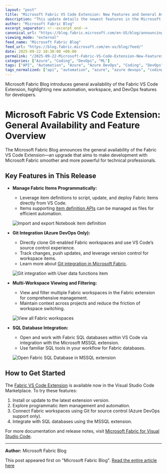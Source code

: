 ```yaml
---
layout: "post"
title: "Microsoft Fabric VS Code Extension: New Features and General Availability"
description: "This update details the newest features in the Microsoft Fabric VS Code Extension, now generally available. Highlights include programmatic item management, Azure DevOps Git integration, multi-workspace viewing, and direct management of Fabric SQL databases. The post offers insights into how the extension enhances the developer workflow with automation, source control, and data management capabilities."
author: "Microsoft Fabric Blog"
excerpt_separator: <!--excerpt_end-->
canonical_url: "https://blog.fabric.microsoft.com/en-US/blog/announcing-the-general-availability-ga-of-microsoft-fabric-extension-for-vs-code/"
viewing_mode: "external"
feed_name: "Microsoft Fabric Blog"
feed_url: "https://blog.fabric.microsoft.com/en-us/blog/feed/"
date: 2025-09-22 10:30:00 +00:00
permalink: "/2025-09-22-Microsoft-Fabric-VS-Code-Extension-New-Features-and-General-Availability.html"
categories: ["Azure", "Coding", "DevOps", "ML"]
tags: ["API", "Automation", "Azure", "Azure DevOps", "Coding", "DevOps", "Fabric Workspaces", "Git Integration", "Item Definitions", "Microsoft Fabric", "ML", "MSSQL Extension", "News", "Source Control", "SQL Database", "VS Code", "VS Code Extension", "Workspace Management"]
tags_normalized: ["api", "automation", "azure", "azure devops", "coding", "devops", "fabric workspaces", "git integration", "item definitions", "microsoft fabric", "ml", "mssql extension", "news", "source control", "sql database", "vs code", "vs code extension", "workspace management"]
---
```


Microsoft Fabric Blog introduces general availability of the Fabric VS Code Extension, highlighting new automation, workspace, and DevOps features for developers.<!--excerpt_end-->

# Microsoft Fabric VS Code Extension: General Availability and Feature Overview

The Microsoft Fabric Blog announces the general availability of the Fabric VS Code Extension—an upgrade that aims to make development with Microsoft Fabric smoother and more powerful for technical professionals.

## Key Features in This Release

- **Manage Fabric Items Programmatically:**
  - Leverage item definitions to script, update, and deploy Fabric items directly from VS Code.
  - Items supporting [item definition APIs](https://learn.microsoft.com/rest/api/fabric/articles/item-management/definitions/item-definition-overview#definition-details-for-supported-item-types) can be managed as files for efficient automation.

  ![Import and export Notebook item definition](//dataplatformblogwebfd-d3h9cbawf0h8ecgf.b01.azurefd.net/wp-content/uploads/2025/08/Import-and-export-Notebook-item-definition.gif)
  
- **Git Integration (Azure DevOps Only):**
  - Directly clone Git-enabled Fabric workspaces and use VS Code’s source control experience.
  - Track changes, push updates, and leverage version control for workspace items.
  - Learn more about [Git integration in Microsoft Fabric](https://learn.microsoft.com/fabric/cicd/git-integration/git-integration-process).

  ![Git integration with User data functions item](//dataplatformblogwebfd-d3h9cbawf0h8ecgf.b01.azurefd.net/wp-content/uploads/2025/08/Git-integration-UDF.gif)

- **Multi-Workspace Viewing and Filtering:**
  - View and filter multiple Fabric workspaces in the Fabric extension for comprehensive management.
  - Maintain context across projects and reduce the friction of workspace switching.

  ![View all Fabric workspaces](//dataplatformblogwebfd-d3h9cbawf0h8ecgf.b01.azurefd.net/wp-content/uploads/2025/08/View-all-Fabric-workspaces-1024x576.png)

- **SQL Database Integration:**
  - Open and work with Fabric SQL databases within VS Code via integration with the Microsoft MSSQL extension.
  - Use familiar SQL tools in your workflow for Fabric databases.

  ![Open Fabric SQL Database in MSSQL extension](//dataplatformblogwebfd-d3h9cbawf0h8ecgf.b01.azurefd.net/wp-content/uploads/2025/08/open-fabric-sql-database-in-fabric-extension.gif)

## How to Get Started

The [Fabric VS Code Extension](https://marketplace.visualstudio.com/items?itemName=fabric.vscode-fabric) is available now in the Visual Studio Code Marketplace. To try these features:

1. Install or update to the latest extension version.
2. Explore programmatic item management and automation.
3. Connect Fabric workspaces using Git for source control (Azure DevOps support only).
4. Integrate with SQL databases using the MSSQL extension.

For more documentation and release notes, visit [Microsoft Fabric for Visual Studio Code](https://github.com/microsoft/vscode-fabric).

---

**Author:** Microsoft Fabric Blog

This post appeared first on "Microsoft Fabric Blog". [Read the entire article here](https://blog.fabric.microsoft.com/en-US/blog/announcing-the-general-availability-ga-of-microsoft-fabric-extension-for-vs-code/)
